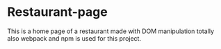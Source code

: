 # Restaurant-page
This is a home page of a restaurant made with DOM manipulation totally also webpack and npm is used for this project.
